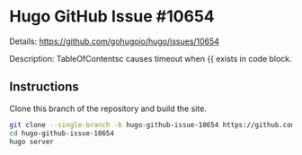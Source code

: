 # Hugo GitHub Issue #10654

Details: <https://github.com/gohugoio/hugo/issues/10654>

Description: TableOfContentsc causes timeout when {{ exists in code block.

## Instructions

Clone this branch of the repository and build the site.

```bash
git clone --single-branch -b hugo-github-issue-10654 https://github.com/jmooring/hugo-testing hugo-github-issue-10654
cd hugo-github-issue-10654
hugo server
```
